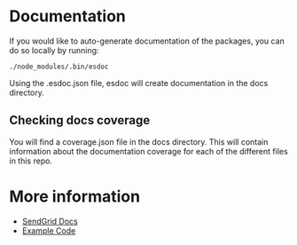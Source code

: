 # Documentation

If you would like to auto-generate documentation of the packages, you can do so locally by running:

```
./node_modules/.bin/esdoc
```

Using the .esdoc.json file, esdoc will create documentation in the docs directory.

## Checking docs coverage

You will find a coverage.json file in the docs directory. This will contain information about the documentation coverage for each of the different files in this repo.

# More information

- [SendGrid Docs](https://sendgrid.com/docs/API_Reference/SMTP_API/index.html)
- [Example Code](examples)
